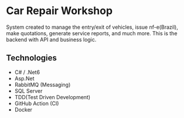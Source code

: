 # Car Repair Workshop 
System created to manage the entry/exit of vehicles, issue nf-e(Brazil), make quotations, generate service reports, and much more. This is the backend with API and business logic.

## Technologies 

* C# / .Net6
* Asp.Net
* RabbitMQ (Messaging)
* SQL Server
* TDD(Test Driven Development)
* GitHub Action (CI)
* Docker 

